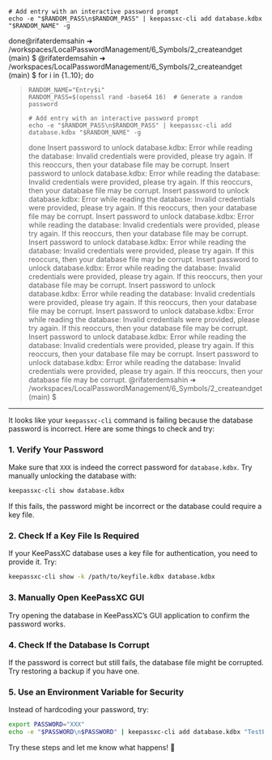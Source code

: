 

    # Add entry with an interactive password prompt
    echo -e "$RANDOM_PASS\n$RANDOM_PASS" | keepassxc-cli add database.kdbx "$RANDOM_NAME" -g
done@rifaterdemsahin ➜ /workspaces/LocalPasswordManagement/6_Symbols/2_createandget (main) $ 
@rifaterdemsahin ➜ /workspaces/LocalPasswordManagement/6_Symbols/2_createandget (main) $ for i in {1..10}; do
>     RANDOM_NAME="Entry$i"
>     RANDOM_PASS=$(openssl rand -base64 16)  # Generate a random password
> 
>     # Add entry with an interactive password prompt
>     echo -e "$RANDOM_PASS\n$RANDOM_PASS" | keepassxc-cli add database.kdbx "$RANDOM_NAME" -g
> done
Insert password to unlock database.kdbx: 
Error while reading the database: Invalid credentials were provided, please try again.
If this reoccurs, then your database file may be corrupt.
Insert password to unlock database.kdbx: 
Error while reading the database: Invalid credentials were provided, please try again.
If this reoccurs, then your database file may be corrupt.
Insert password to unlock database.kdbx: 
Error while reading the database: Invalid credentials were provided, please try again.
If this reoccurs, then your database file may be corrupt.
Insert password to unlock database.kdbx: 
Error while reading the database: Invalid credentials were provided, please try again.
If this reoccurs, then your database file may be corrupt.
Insert password to unlock database.kdbx: 
Error while reading the database: Invalid credentials were provided, please try again.
If this reoccurs, then your database file may be corrupt.
Insert password to unlock database.kdbx: 
Error while reading the database: Invalid credentials were provided, please try again.
If this reoccurs, then your database file may be corrupt.
Insert password to unlock database.kdbx: 
Error while reading the database: Invalid credentials were provided, please try again.
If this reoccurs, then your database file may be corrupt.
Insert password to unlock database.kdbx: 
Error while reading the database: Invalid credentials were provided, please try again.
If this reoccurs, then your database file may be corrupt.
Insert password to unlock database.kdbx: 
Error while reading the database: Invalid credentials were provided, please try again.
If this reoccurs, then your database file may be corrupt.
Insert password to unlock database.kdbx: 
Error while reading the database: Invalid credentials were provided, please try again.
If this reoccurs, then your database file may be corrupt.
@rifaterdemsahin ➜ /workspaces/LocalPasswordManagement/6_Symbols/2_createandget (main) $ 


---


It looks like your `keepassxc-cli` command is failing because the database password is incorrect. Here are some things to check and try:  

### 1. **Verify Your Password**  
Make sure that `XXX` is indeed the correct password for `database.kdbx`. Try manually unlocking the database with:  
```sh
keepassxc-cli show database.kdbx
```
If this fails, the password might be incorrect or the database could require a key file.

### 2. **Check If a Key File Is Required**  
If your KeePassXC database uses a key file for authentication, you need to provide it. Try:  
```sh
keepassxc-cli show -k /path/to/keyfile.kdbx database.kdbx
```

### 3. **Manually Open KeePassXC GUI**  
Try opening the database in KeePassXC’s GUI application to confirm the password works.

### 4. **Check If the Database Is Corrupt**  
If the password is correct but still fails, the database file might be corrupted. Try restoring a backup if you have one.

### 5. **Use an Environment Variable for Security**  
Instead of hardcoding your password, try:  
```sh
export PASSWORD="XXX"
echo -e "$PASSWORD\n$PASSWORD" | keepassxc-cli add database.kdbx "TestEntry" -g
```

Try these steps and let me know what happens! 🚀